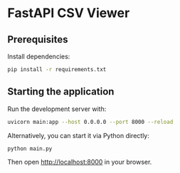 # FastAPI CSV Viewer

## Prerequisites
Install dependencies:

```bash
pip install -r requirements.txt
```

## Starting the application
Run the development server with:

```bash
uvicorn main:app --host 0.0.0.0 --port 8000 --reload
```

Alternatively, you can start it via Python directly:

```bash
python main.py
```

Then open <http://localhost:8000> in your browser.
